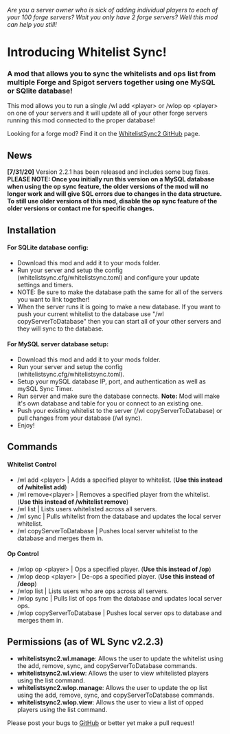 _Are you a server owner who is sick of adding individual players to each of your 100 forge servers? Wait you only have 2 forge servers? Well this mod can help you still!_

Introducing Whitelist Sync!
===========================


### A mod that allows you to sync the whitelists and ops list from multiple Forge and Spigot servers together using one MySQL or SQlite database!
This mod allows you to run a single /wl add &lt;player&gt; or /wlop op &lt;player&gt; on one of your servers and it will update all of your other forge servers running this mod connected to the proper database!

Looking for a forge mod? Find it on the [WhitelistSync2 GitHub](https://github.com/PotatoSauceVFX/Whitelist-Sync-2 "WhitelistSync2 GitHub") page.

## News
**[7/31/20]** Version 2.2.1 has been released and includes some bug fixes. **PLEASE NOTE: Once you initially run this version on a MySQL database when using the op sync feature, the older versions of the mod will no longer work and will give SQL errors due to changes in the data structure. To still use older versions of this mod, disable the op sync feature of the older versions or contact me for specific changes.**

## Installation

#### For SQLite database config:
- Download this mod and add it to your mods folder.
- Run your server and setup the config (whitelistsync.cfg/whitelistsync.toml) and configure your update settings and timers.
- NOTE: Be sure to make the database path the same for all of the servers you want to link together!
- When the server runs it is going to make a new database. If you want to push your current whitelist to the database use "/wl copyServerToDatabase" then you can start all of your other servers and they will sync to the database.

#### For MySQL server database setup:
- Download this mod and add it to your mods folder.
- Run your server and setup the config (whitelistsync.cfg/whitelistsync.toml).
- Setup your mySQL database IP, port, and authentication as well as mySQL Sync Timer.
- Run server and make sure the database connects. **Note:** Mod will make it's own database and table for you or connect to an existing one.
- Push your existing whitelist to the server (/wl copyServerToDatabase) or pull changes from your database (/wl sync).
- Enjoy!

## Commands

#### Whitelist Control
- /wl add &lt;player&gt; | Adds a specified player to whitelist. (**Use this instead of /whitelist add**)
- /wl remove&lt;player&gt; | Removes a specified player from the whitelist. (**Use this instead of /whitelist remove**)
- /wl list | Lists users whitelisted across all servers.
- /wl sync | Pulls whitelist from the database and updates the local server whitelist.
- /wl copyServerToDatabase | Pushes local server whitelist to the database and merges them in.

#### Op Control
- /wlop op &lt;player&gt; | Ops a specified player. (**Use this instead of /op**)
- /wlop deop &lt;player&gt; | De-ops a specified player. (**Use this instead of /deop**)
- /wlop list | Lists users who are ops across all servers.
- /wlop sync | Pulls list of ops from the database and updates local server ops.
- /wlop copyServerToDatabase | Pushes local server ops to database and merges them in.


## Permissions (as of WL Sync v2.2.3)
- **whitelistsync2.wl.manage**: Allows the user to update the whitelist using the add, remove, sync, and copyServerToDatabase commands.
- **whitelistsync2.wl.view**: Allows the user to view whitelisted players using the list command.
- **whitelistsync2.wlop.manage**: Allows the user to update the op list using the add, remove, sync, and copyServerToDatabase commands.
- **whitelistsync2.wlop.view**: Allows the user to view a list of opped players using the list command.

Please post your bugs to [GitHub](https://github.com/PotatoSauceVFX/Whitelist-Sync-2-Spigot/issues "GitHub") or better yet make a pull request!
